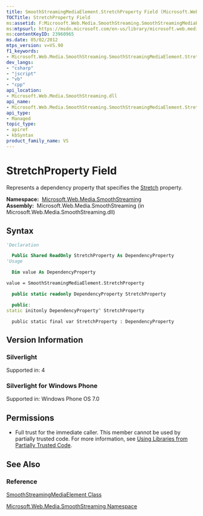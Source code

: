 ```yaml
---
title: SmoothStreamingMediaElement.StretchProperty Field (Microsoft.Web.Media.SmoothStreaming)
TOCTitle: StretchProperty Field
ms:assetid: F:Microsoft.Web.Media.SmoothStreaming.SmoothStreamingMediaElement.StretchProperty
ms:mtpsurl: https://msdn.microsoft.com/en-us/library/microsoft.web.media.smoothstreaming.smoothstreamingmediaelement.stretchproperty(v=VS.90)
ms:contentKeyID: 23960965
ms.date: 05/02/2012
mtps_version: v=VS.90
f1_keywords:
- Microsoft.Web.Media.SmoothStreaming.SmoothStreamingMediaElement.StretchProperty
dev_langs:
- "csharp"
- "jscript"
- "vb"
- "cpp"
api_location:
- Microsoft.Web.Media.SmoothStreaming.dll
api_name:
- Microsoft.Web.Media.SmoothStreaming.SmoothStreamingMediaElement.StretchProperty
api_type:
- Managed
topic_type:
- apiref
- kbSyntax
product_family_name: VS
---
```


# StretchProperty Field

Represents a dependency property that specifies the [Stretch](smoothstreamingmediaelement-stretch-property-microsoft-web-media-smoothstreaming_1.md) property.

**Namespace:**  [Microsoft.Web.Media.SmoothStreaming](microsoft-web-media-smoothstreaming-namespace_1.md)  
**Assembly:**  Microsoft.Web.Media.SmoothStreaming (in Microsoft.Web.Media.SmoothStreaming.dll)

## Syntax

```vb
'Declaration

  Public Shared ReadOnly StretchProperty As DependencyProperty
'Usage

  Dim value As DependencyProperty

value = SmoothStreamingMediaElement.StretchProperty
```

```csharp
  public static readonly DependencyProperty StretchProperty
```

```cpp
  public:
static initonly DependencyProperty^ StretchProperty
```

```jscript
  public static final var StretchProperty : DependencyProperty
```

## Version Information

### Silverlight

Supported in: 4  

### Silverlight for Windows Phone

Supported in: Windows Phone OS 7.0  

## Permissions

  - Full trust for the immediate caller. This member cannot be used by partially trusted code. For more information, see [Using Libraries from Partially Trusted Code](https://msdn.microsoft.com/library/8skskf63).

## See Also

### Reference

[SmoothStreamingMediaElement Class](smoothstreamingmediaelement-class-microsoft-web-media-smoothstreaming_1.md)

[Microsoft.Web.Media.SmoothStreaming Namespace](microsoft-web-media-smoothstreaming-namespace_1.md)

